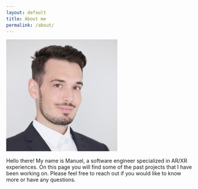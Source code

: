 ```yaml
---
layout: default
title: About me
permalink: /about/
---
```


<img src="img/manu2.jpg" width="300" alt="Manuel">

Hello there! My name is Manuel, a software engineer specialized in AR/XR experiences. On this page you will find some of the past projects that I have been working on. Please feel free to reach out if you would like to know more or have any questions.